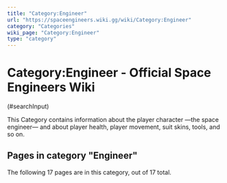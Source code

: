 ```yaml
---
title: "Category:Engineer"
url: "https://spaceengineers.wiki.gg/wiki/Category:Engineer"
category: "Categories"
wiki_page: "Category:Engineer"
type: "category"
---
```


# Category:Engineer - Official Space Engineers Wiki

(#searchInput)

This Category contains information about the player character —the space engineer— and about player health, player movement, suit skins, tools, and so on.

## Pages in category "Engineer"

The following 17 pages are in this category, out of 17 total.